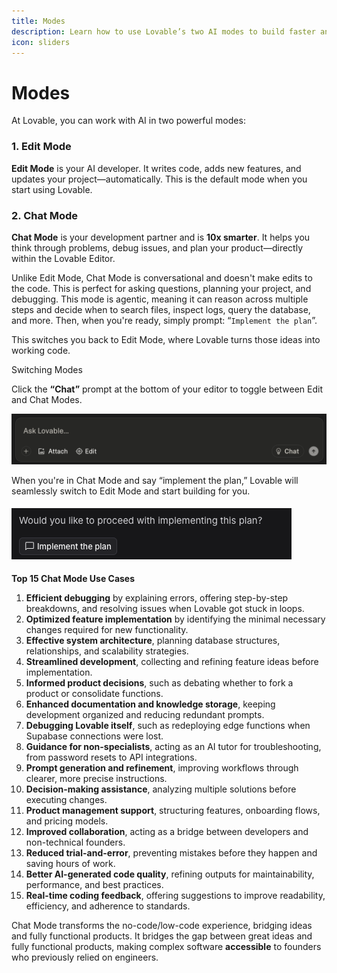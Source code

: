 ```yaml
---
title: Modes
description: Learn how to use Lovable’s two AI modes to build faster and smarter.
icon: sliders
---
```


# Modes

At Lovable, you can work with AI in two powerful modes:

### 1. Edit Mode

**Edit Mode** is your AI developer. It writes code, adds new features, and updates your project—automatically. This is the default mode when you start using Lovable.

### 2. Chat Mode

**Chat Mode** is your development partner and is **10x smarter**. It helps you think through problems, debug issues, and plan your product—directly within the Lovable Editor.

Unlike Edit Mode, Chat Mode is conversational and doesn't make edits to the code. This is perfect for asking questions, planning your project, and debugging. This mode is agentic, meaning it can reason across multiple steps and decide when to search files, inspect logs, query the database, and more. Then, when you're ready, simply prompt: “`Implement the plan`”.

This switches you back to Edit Mode, where Lovable turns those ideas into working code.

Switching Modes

Click the **“Chat”** prompt at the bottom of your editor to toggle between Edit and Chat Modes.

![Chat Mode Switch Pn](../chat-mode-edit.png)

When you're in Chat Mode and say “implement the plan,” Lovable will seamlessly switch to Edit Mode and start building for you.

#### ![Implement Plan Pn](../images/implement-plan.png)

**Top 15 Chat Mode Use Cases**

1. **Efficient debugging** by explaining errors, offering step-by-step breakdowns, and resolving issues when Lovable got stuck in loops.
2. **Optimized feature implementation** by identifying the minimal necessary changes required for new functionality.
3. **Effective system architecture**, planning database structures, relationships, and scalability strategies.
4. **Streamlined development**, collecting and refining feature ideas before implementation.
5. **Informed product decisions**, such as debating whether to fork a product or consolidate functions.
6. **Enhanced documentation and knowledge storage**, keeping development organized and reducing redundant prompts.
7. **Debugging Lovable itself**, such as redeploying edge functions when Supabase connections were lost.
8. **Guidance for non-specialists**, acting as an AI tutor for troubleshooting, from password resets to API integrations.
9. **Prompt generation and refinement**, improving workflows through clearer, more precise instructions.
10. **Decision-making assistance**, analyzing multiple solutions before executing changes.
11. **Product management support**, structuring features, onboarding flows, and pricing models.
12. **Improved collaboration**, acting as a bridge between developers and non-technical founders.
13. **Reduced trial-and-error**, preventing mistakes before they happen and saving hours of work.
14. **Better AI-generated code quality**, refining outputs for maintainability, performance, and best practices.
15. **Real-time coding feedback**, offering suggestions to improve readability, efficiency, and adherence to standards.

Chat Mode transforms the no-code/low-code experience, bridging ideas and fully functional products. It bridges the gap between great ideas and fully functional products, making complex software **accessible** to founders who previously relied on engineers.
